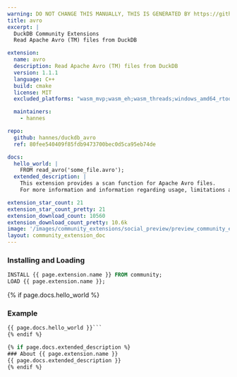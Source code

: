 ```yaml
---
warning: DO NOT CHANGE THIS MANUALLY, THIS IS GENERATED BY https://github/duckdb/community-extensions repository, check README there
title: avro
excerpt: |
  DuckDB Community Extensions
  Read Apache Avro (TM) files from DuckDB

extension:
  name: avro
  description: Read Apache Avro (TM) files from DuckDB
  version: 1.1.1
  language: C++
  build: cmake
  license: MIT
  excluded_platforms: "wasm_mvp;wasm_eh;wasm_threads;windows_amd64_rtools;windows_amd64_mingw"

  maintainers:
    - hannes

repo:
  github: hannes/duckdb_avro
  ref: 80fee540409f85fdb9473700bec0d5ca95eb74de

docs:
  hello_world: |
    FROM read_avro('some_file.avro');
  extended_description: |
    This extension provides a scan function for Apache Avro files.
    For more information and information regarding usage, limitations and performance, see the [README](https://github.com/hannes/duckdb_avro) and the [announcement blog post](https://duckdb.org/2024/12/09/duckdb-avro-extension).

extension_star_count: 21
extension_star_count_pretty: 21
extension_download_count: 10560
extension_download_count_pretty: 10.6k
image: '/images/community_extensions/social_preview/preview_community_extension_avro.png'
layout: community_extension_doc
---
```


### Installing and Loading
```sql
INSTALL {{ page.extension.name }} FROM community;
LOAD {{ page.extension.name }};
```

{% if page.docs.hello_world %}
### Example
```sql
{{ page.docs.hello_world }}```
{% endif %}

{% if page.docs.extended_description %}
### About {{ page.extension.name }}
{{ page.docs.extended_description }}
{% endif %}


